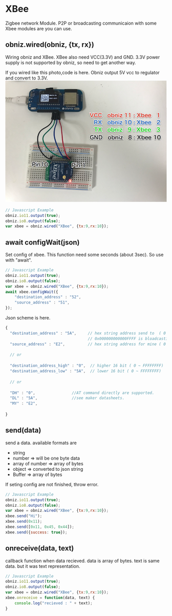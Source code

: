 # XBee
Zigbee network Module.
P2P or broadcasting communicaion with some Xbee modules are you can use.

## obniz.wired(obniz, {tx, rx})

Wiring obniz and XBee. XBee also need VCC(3.3V) and GND.
3.3V power supply is not supported by obniz, so need to get another way.

If you wired like this photo,code is here.
Obniz output 5V vcc to regulator and convert to 3.3V. 
![photo of wired XBee](./xbee.png)
```javascript
// Javascript Example
obniz.io11.output(true);
obniz.io8.output(false);
var xbee = obniz.wired("XBee", {tx:9,rx:10});
```


## await configWait(json)

Set config of xbee. This function need some seconds (about 3sec).
So use with "await". 
```javascript
// Javascript Example
obniz.io11.output(true);
obniz.io8.output(false);
var xbee = obniz.wired("XBee", {tx:9,rx:10});
await xbee.configWait({
   	"destination_address" : "52",
   	"source_address" : "51",
});
```

Json scheme is here.

```javascript
{
  "destination_address" : "5A",     // hex string address send to  ( 0 ~ FFFFFFFFFFFFFFFF)
                                    // 0x000000000000FFFF is bloadcasting
  "source_address" : "E2",          // hex string address for mine ( 0 ~ FFFFFFFF)

  // or 

  "destination_address_high" : "0",  // higher 16 bit ( 0 ~ FFFFFFFF)
  "destination_address_low" : "5A",  // lower 16 bit ( 0 ~ FFFFFFFF)

  // or 

  "DH" : "0",                //AT command directly are supported.
  "DL" : "5A",               //see maker datasheets. 
  "MY" : "E2",
  
}
```

## send(data)
send a data.
available formats are

- string
- number => will be one byte data
- array of number => array of bytes
- object => converted to json string
- Buffer => array of bytes


If seting config are not finished, throw error. 
```javascript
// Javascript Example
obniz.io11.output(true);
obniz.io8.output(false);
var xbee = obniz.wired("XBee", {tx:9,rx:10});
xbee.send("Hi");
xbee.send(0x11);
xbee.send([0x11, 0x45, 0x44]);
xbee.send({success: true});
```

## onreceive(data, text)

callback function when data recieved.
data is array of bytes.
text is same data. but it was text representation.

```javascript
// Javascript Example
obniz.io11.output(true);
obniz.io8.output(false);
var xbee = obniz.wired("XBee", {tx:9,rx:10});
xbee.onreceive = function(data, text) {
    console.log("recieved : " + text);
}
```